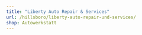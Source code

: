 ```yaml
---
title: "Liberty Auto Repair & Services"
url: /hillsboro/liberty-auto-repair-und-services/
shop: Autowerkstatt
---
```

